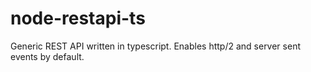 # node-restapi-ts
Generic REST API written in typescript. Enables http/2 and server sent events by default.
